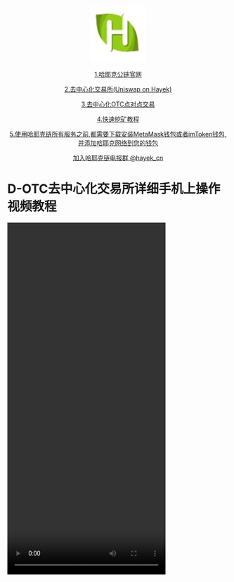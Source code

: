 


<div style="text-align:center"><a href="/cn/hayek.html" > <img src="/imgs/128.png" /></a></div>
<p align="center"><a href="/cn/hayek.html" > 1.哈耶克公链官网 </a></p>
<p align="center"><a href="https://hayek.link/trade/#/swap" target="_blank" > 2.去中心化交易所(Uniswap on Hayek) </a></p>
<p align="center"><a href="https://hayek.link/dotc/#/allOrders" target="_blank" > 3.去中心化OTC点对点交易  </a></p>
<p align="center"><a href="https://miner.hayek.link" target="_blank" >4.快速挖矿教程 </a></p>
<p align="center"><a href="https://hayek.link/cn/get.html#%E5%87%86%E5%A4%87%E5%A5%BD%E4%BD%A0%E7%9A%84%E9%92%B1%E5%8C%85" target="_blank" >5.使用哈耶克链所有服务之前,都需要下载安装MetaMask钱包或者imToken钱包,并添加哈耶克网络到您的钱包 </a></p>

<p align="center"><a href="https://t.me/hayek_cn" target="_blank" >加入哈耶克链电报群 @hayek_cn </a></p>
<h1>D-OTC去中心化交易所详细手机上操作视频教程 </h1>

<video width="360" height="800" controls>
      <source id="mp4" src="https://ipfs.decoo.io/ipfs/QmQXTHnW7MoCuJtfrb4cE954t7Gs2HSCZ7KKT1djpVDVLk?filename=21-10-24-12-44-35.mp4" type="video/mp4">
</video>